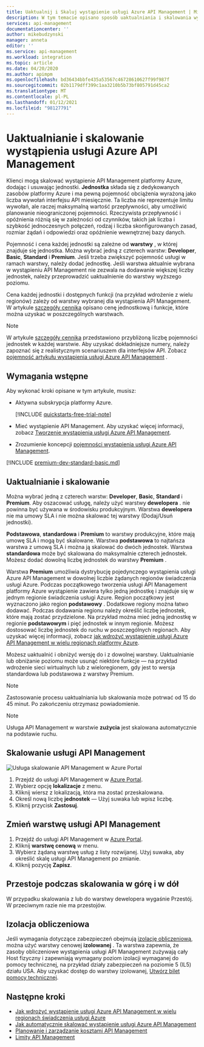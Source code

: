 ```yaml
---
title: Uaktualnij i Skaluj wystąpienie usługi Azure API Management | Microsoft Docs
description: W tym temacie opisano sposób uaktualniania i skalowania wystąpienia usługi Azure API Management.
services: api-management
documentationcenter: ''
author: mikebudzynski
manager: anneta
editor: ''
ms.service: api-management
ms.workload: integration
ms.topic: article
ms.date: 04/20/2020
ms.author: apimpm
ms.openlocfilehash: bd36434bbfe435a53567c46728610627f99f987f
ms.sourcegitcommit: 02b1179dff399c1aa3210b5b73bf805791d45ca2
ms.translationtype: MT
ms.contentlocale: pl-PL
ms.lasthandoff: 01/12/2021
ms.locfileid: "98127791"
---
```

# <a name="upgrade-and-scale-an-azure-api-management-instance"></a>Uaktualnianie i skalowanie wystąpienia usługi Azure API Management  

Klienci mogą skalować wystąpienie API Management platformy Azure, dodając i usuwając jednostki. **Jednostka** składa się z dedykowanych zasobów platformy Azure i ma pewną pojemność obciążenia wyrażoną jako liczba wywołań interfejsu API miesięcznie. Ta liczba nie reprezentuje limitu wywołań, ale raczej maksymalną wartość przepływności, aby umożliwić planowanie nieograniczonej pojemności. Rzeczywista przepływność i opóźnienia różnią się w zależności od czynników, takich jak liczba i szybkość jednoczesnych połączeń, rodzaj i liczba skonfigurowanych zasad, rozmiar żądań i odpowiedzi oraz opóźnienie wewnętrznej bazy danych.

Pojemność i cena każdej jednostki są zależne od **warstwy** , w której znajduje się jednostka. Można wybrać jedną z czterech warstw: **Developer**, **Basic**, **Standard** i **Premium**. Jeśli trzeba zwiększyć pojemność usługi w ramach warstwy, należy dodać jednostkę. Jeśli warstwa aktualnie wybrana w wystąpieniu API Management nie zezwala na dodawanie większej liczby jednostek, należy przeprowadzić uaktualnienie do warstwy wyższego poziomu.

Cena każdej jednostki i dostępnych funkcji (na przykład wdrożenie z wielu regionów) zależy od warstwy wybranej dla wystąpienia API Management. W artykule [szczegóły cennika](https://azure.microsoft.com/pricing/details/api-management/?ref=microsoft.com&utm_source=microsoft.com&utm_medium=docs&utm_campaign=visualstudio) opisano cenę jednostkową i funkcje, które można uzyskać w poszczególnych warstwach. 

>[!NOTE]
>W artykule [szczegóły cennika](https://azure.microsoft.com/pricing/details/api-management/?ref=microsoft.com&utm_source=microsoft.com&utm_medium=docs&utm_campaign=visualstudio) przedstawiono przybliżoną liczbę pojemności jednostek w każdej warstwie. Aby uzyskać dokładniejsze numery, należy zapoznać się z realistycznym scenariuszem dla interfejsów API. Zobacz [pojemność artykułu wystąpienia usługi Azure API Management](api-management-capacity.md) .

## <a name="prerequisites"></a>Wymagania wstępne

Aby wykonać kroki opisane w tym artykule, musisz:

+ Aktywna subskrypcja platformy Azure.

    [!INCLUDE [quickstarts-free-trial-note](../../includes/quickstarts-free-trial-note.md)]

+ Mieć wystąpienie API Management. Aby uzyskać więcej informacji, zobacz [Tworzenie wystąpienia usługi Azure API Management](get-started-create-service-instance.md).

+ Zrozumienie koncepcji [pojemności wystąpienia usługi Azure API Management](api-management-capacity.md).

[!INCLUDE [premium-dev-standard-basic.md](../../includes/api-management-availability-premium-dev-standard-basic.md)]

## <a name="upgrade-and-scale"></a>Uaktualnianie i skalowanie  

Można wybrać jedną z czterech warstw: **Developer**, **Basic**,  **Standard** i **Premium**. Aby oszacować usługę, należy użyć warstwy **dewelopera** . nie powinna być używana w środowisku produkcyjnym. Warstwa **dewelopera** nie ma umowy SLA i nie można skalować tej warstwy (Dodaj/Usuń jednostki). 

**Podstawowa**, **standardowa** i **Premium** to warstwy produkcyjne, które mają umowę SLA i mogą być skalowane. Warstwa **podstawowa** to najtańsza warstwa z umową SLA i można ją skalować do dwóch jednostek. Warstwa **standardowa** może być skalowana do maksymalnie czterech jednostek. Możesz dodać dowolną liczbę jednostek do warstwy **Premium** .

Warstwa **Premium** umożliwia dystrybucję pojedynczego wystąpienia usługi Azure API Management w dowolnej liczbie żądanych regionów świadczenia usługi Azure. Podczas początkowego tworzenia usługi API Management platformy Azure wystąpienie zawiera tylko jedną jednostkę i znajduje się w jednym regionie świadczenia usługi Azure. Region początkowy jest wyznaczono jako region **podstawowy** . Dodatkowe regiony można łatwo dodawać. Podczas dodawania regionu należy określić liczbę jednostek, które mają zostać przydzielone. Na przykład można mieć jedną jednostkę w regionie **podstawowym** i pięć jednostek w innym regionie. Możesz dostosować liczbę jednostek do ruchu w poszczególnych regionach. Aby uzyskać więcej informacji, zobacz [jak wdrożyć wystąpienie usługi Azure API Management w wielu regionach platformy Azure](api-management-howto-deploy-multi-region.md).

Możesz uaktualnić i obniżyć wersję do i z dowolnej warstwy. Uaktualnianie lub obniżanie poziomu może usunąć niektóre funkcje — na przykład wdrożenie sieci wirtualnych lub z wieloregionem, gdy jest to wersja standardowa lub podstawowa z warstwy Premium.

> [!NOTE]
> Zastosowanie procesu uaktualniania lub skalowania może potrwać od 15 do 45 minut. Po zakończeniu otrzymasz powiadomienie.

> [!NOTE]
> Usługa API Management w warstwie **zużycia** jest skalowana automatycznie na podstawie ruchu.

## <a name="scale-your-api-management-service"></a>Skalowanie usługi API Management

![Usługa skalowanie API Management w Azure Portal](./media/upgrade-and-scale/portal-scale.png)

1. Przejdź do usługi API Management w [Azure Portal](https://portal.azure.com/).
2. Wybierz opcję **lokalizacje** z menu.
3. Kliknij wiersz z lokalizacją, która ma zostać przeskalowana.
4. Określ nową liczbę **jednostek** — Użyj suwaka lub wpisz liczbę.
5. Kliknij przycisk **Zastosuj**.

## <a name="change-your-api-management-service-tier"></a>Zmień warstwę usługi API Management

1. Przejdź do usługi API Management w [Azure Portal](https://portal.azure.com/).
2. Kliknij **warstwę cenową** w menu.
3. Wybierz żądaną warstwę usług z listy rozwijanej. Użyj suwaka, aby określić skalę usługi API Management po zmianie.
4. Kliknij pozycję **Zapisz**.

## <a name="downtime-during-scaling-up-and-down"></a>Przestoje podczas skalowania w górę i w dół
W przypadku skalowania z lub do warstwy dewelopera wygaśnie Przestój. W przeciwnym razie nie ma przestojów. 

## <a name="compute-isolation"></a>Izolacja obliczeniowa
Jeśli wymagania dotyczące zabezpieczeń obejmują [izolację obliczeniową](../azure-government/azure-secure-isolation-guidance.md#compute-isolation), można użyć warstwy cenowej **izolowanej** . Ta warstwa zapewnia, że zasoby obliczeniowe wystąpienia usługi API Management zużywają cały Host fizyczny i zapewniają wymagany poziom izolacji wymaganej do pomocy technicznej, na przykład działy zabezpieczeń na poziomie 5 (IL5) działu USA. Aby uzyskać dostęp do warstwy izolowanej, [Utwórz bilet pomocy technicznej](../azure-portal/supportability/how-to-create-azure-support-request.md). 



## <a name="next-steps"></a>Następne kroki

- [Jak wdrożyć wystąpienie usługi Azure API Management w wielu regionach świadczenia usługi Azure](api-management-howto-deploy-multi-region.md)
- [Jak automatycznie skalować wystąpienie usługi Azure API Management](api-management-howto-autoscale.md)
- [Planowanie i zarządzanie kosztami API Management](plan-manage-costs.md)
- [Limity API Management](../azure-resource-manager/management/azure-subscription-service-limits.md#api-management-limits)